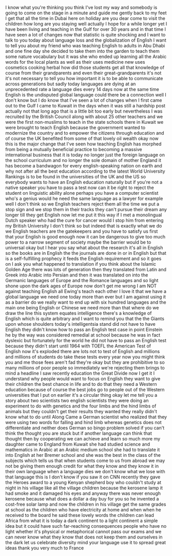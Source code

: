 
I know what you&#39;re thinking you think
I&#39;ve lost my way and somebody is going
to come on the stage in a minute and
guide me gently back to my feet
I get that all the time in Dubai here on
holiday are you dear come to visit the
children how long are you staying
well actually I hope for a while longer
yet I have been living and teaching in
the Gulf for over 30 years and in that
time I have seen a lot of changes
now that statistic is quite shocking and
I want to talk to you today about
language loss and the globalization of
English I want to tell you about my
friend who was teaching English to
adults in Abu Dhabi and one fine day she
decided to take them into the garden to
teach them some nature vocabulary but it
was she who ended up learning all the
Arabic words for the local plants as
well as their uses medicine new uses
cosmetics cooking herbal how did those
students get all that knowledge of
course from their grandparents and even
their great-grandparents it&#39;s not it&#39;s
not necessary to tell you how important
it is to be able to communicate across
generations but sadly today languages
are dying at an unprecedented rate a
language dies every 14 days now at the
same time English is the undisputed
global language could there be a
connection well I don&#39;t know but I do
know that I&#39;ve seen a lot of changes
when I first came out to the Gulf
I came to Kuwait in the days when it was
still a hardship post actually not that
long ago that is a little bit too early
but nevertheless I was recruited by the
British Council along with about 25
other teachers and we were the first
non-muslims to teach in the state
schools there in Kuwait we were brought
to teach English because the government
wanted to modernize the country and to
empower the citizens through
education and of course the UK benefited
from some of that lovely oil wealth okay
now this is the major change that I&#39;ve
seen how teaching English has morphed
from being a mutually beneficial
practice to becoming a massive
international business that it is today
no longer just the foreign language on
the school curriculum and no longer the
sole domain of mother England it has
become a bandwagon for every
english-speaking nation on earth and why
not after all the best education
according to the latest World University
Rankings is to be found in the
universities of the UK and the US so
everybody wants to have an English
education naturally but if you&#39;re not a
native speaker you have to pass a test
now can it be right to reject the
student on linguistic ability alone
perhaps you have a computer scientist
who&#39;s a genius would he need the same
language as a lawyer for example well I
don&#39;t think so we English teachers
reject them all the time we put a stop
sign and we stop them in their tracks
they can&#39;t pursue their dream any longer
till they get English now let me put it
this way if I met a monolingual Dutch
speaker who had the cure for cancer
would I stop him from entering my
British University I don&#39;t think so but
indeed that is exactly what we do we
English teachers are the gatekeepers and
you have to satisfy us first that your
English is good enough now it can be
dangerous to give too much power
to a narrow segment of society maybe the
barrier would be to universal okay but I
hear you say what about the research
it&#39;s all in English
so the books are in English the the
journals are done in or in English but
that is a self-fulfilling prophecy it
feeds the English requirement and so it
goes on I ask you what happened to
translation if you think about the
Islamic Golden Age there was lots of
generation then they translated from
Latin and Greek into Arabic into Persian
and then it was translated on into the
Germanic languages of Europe and the
Romance languages and so light shone
upon the dark ages of Europe now don&#39;t
get me wrong
I am NOT against teaching English all
Ewing&#39;s teach each other I love it that
we have a global language we need one
today more than ever but I am against
using it as a barrier do we really want
to end up with six hundred languages and
the main one being English or Chinese we
need more than that where do we draw the
line
this system equates intelligence there&#39;s
a knowledge of English which is quite
arbitrary
and I want to remind you that the the
Giants upon whose shoulders today&#39;s
intelligentsia stand did not have to
have English they didn&#39;t know how to
pass an English test case in point
Einstein he by the way
was considered remedial at school
because he was in fact dyslexic but
fortunately for the world he did not
have to pass an English test because
they didn&#39;t start until 1964 with TOEFL
the American Test of English now it&#39;s
exploded
there are lots not to test of English
and millions and millions of students do
take these tests every year now you
might think you and me those fees aren&#39;t
fad they&#39;re okay but they are
prohibitive to so many millions of poor
people so immediately we&#39;re rejecting
them brings to mind a headline I saw
recently education the Great Divide now
I get it I understand why people would
want to focus on English they want to
give their children the best chance in
life and to do that they need a Western
education because of course the best
jobs go to people out of the Western
universities that I put on earlier it&#39;s
a circular thing okay let me tell you a
story about two scientists two english
scientists they were doing an experiment
to do with genetics and the four limbs
and the hind limbs of animals but they
couldn&#39;t get their results they wanted
they really didn&#39;t know what to do until
Along Came a German scientist who
realized that they were using two words
for falling and hind limb
whereas genetics does not differentiate
and neither does German so bingo problem
solved if you can&#39;t think the thought
you are stuck but if another language
can think that thought then by
cooperating we can achieve and learn so
much more
my daughter came to England from Kuwait
she had studied science and mathematics
in Arabic at an Arabic medium school she
had to translate it into English at her
Bremer school and she was the best in
the class of the subjects which tells us
that when students come to us from
abroad we may not be giving them enough
credit for what they know and they know
it in their own language when a language
dies we don&#39;t know what we lose with
that language this is I don&#39;t know if
you saw it on CNN recently they gave the
Heroes award to a young Kenyan shepherd
boy who couldn&#39;t study at night in his
village like all the village children
because the kerosene lamp it had smoke
and it damaged his eyes and anyway there
was never enough kerosene because what
does a dollar a day buy for you so he
invented a cost-free solar lamp and now
the children in his village get the same
grades at school as the children who
have electricity at home and when
when he received to the board he said
these lovely words the children can lead
Africa from what it is today
a dark continent to a light continent a
simple idea but it could have such
far-reaching consequences people who
have no light whether it&#39;s physical or
metaphorical cannot pass our exams and
we can never know what they know that
does not keep them and ourselves in the
dark let us celebrate diversity mind
your language use it to spread great
ideas
thank you very much
to France
